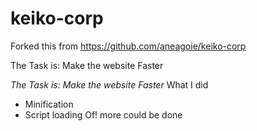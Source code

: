 # keiko-corp 
Forked this from https://github.com/aneagoie/keiko-corp

The Task is: Make the website Faster 

*The Task is: Make the website Faster*
What I did
- Minification 
- Script loading 
Of! more could be done